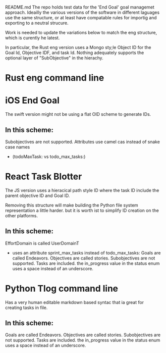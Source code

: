 README.md
The repo holds test data for the 'End Goal' goal managemet approach.
Ideailly the various versions of the software in different laguages use the 
same structure, or at least have compatable rules for importig and exporting
to a neutral strucure.

Work is needed to update the variations below to match the eng structure, 
which is curently he latest.

In particular, the Rust eng version uses a Mongo sty;le Object ID for the
Goal Id, Objective IDF, and task Id.  Nothing adequately supports the 
optional layer of "SubObjective" in the hierachy.  

# Rust eng command line

# iOS End Goal
The swift version might not be using a flat OID scheme to generate IDs.

## In this scheme:
Subobjectives are not supported.
Attributes use camel cas instead of snake case names 
 - (todoMaxTask: vs todo_max_tasks:)


# React Task Blotter 
The JS version uses a hieracical path style ID where the task ID include the
parent objective ID and Goal ID.


Removing this structure will make building the Python file system representation
a little harder. but it is worth ist to simplify ID creation on the other
platforms.

## In this scheme:
EffortDomain is called UserDomainT
 - uses an attribute sprint_max_tasks instead of todo_max_tasks:
Goals are called Endeavors.
Objectives are called stories.
Subobjectives are not supported.
Tasks are included. 
the in_progress value in the status enum uses a space instead of an underscore.


# Python Tlog command line
Has a very human editable markdown based syntac that ia great for creating tasks
in file.
## In this scheme:
Goals are called Endeavors.
Objectives are called stories.
Subobjectives are not supported.
Tasks are included. 
the in_progress value in the status enum uses a space instead of an underscore.


